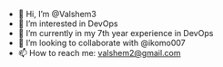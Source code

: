 - 👋 Hi, I’m @Valshem3
- 👀 I’m interested in DevOps
- 🌱 I’m currently in my 7th year experience in DevOps
- 💞️ I’m looking to collaborate with @ikomo007
- 📫 How to reach me: valshem2@gmail.com

<!---
Valshem3/Valshem3 is a ✨ special ✨ repository because its `README.md` (this file) appears on your GitHub profile.
You can click the Preview link to take a look at your changes.
--->
